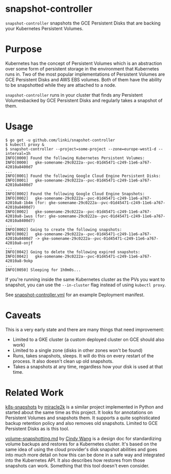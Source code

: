 # snapshot-controller

`snapshot-controller` snapshots the GCE Persistent Disks that are backing your
Kubernetes Persistent Volumes.

# Purpose

Kubernetes has the concept of Persistent Volumes which is an abstraction over
some form of persistent storage in the environment that Kubernetes runs in. Two
of the most popular implementations of Persistent Volumes are GCE Persistent
Disks and AWS EBS volumes. Both of them have the ability to be snapshotted while
they are attached to a node.

`snapshot-controller` runs in your cluster that finds any Persistent
Volumesbacked by GCE Persistent Disks and regularly takes a snapshot of them.

# Usage

```
$ go get -u github.com/linki/snapshot-controller
$ kubectl proxy &
$ snapshot-controller --project=some-project --zone=europe-west1-d --interval=1h
INFO[0000] Found the following Kubernetes Persistent Volumes:
INFO[0000]   gke-somename-29c0222a--pvc-01d45471-c249-11e6-a767-42010a8400d7
...
INFO[0001] Found the following Google Cloud Engine Persistent Disks:
INFO[0001]   gke-somename-29c0222a--pvc-01d45471-c249-11e6-a767-42010a8400d7
...
INFO[0002] Found the following Google Cloud Engine Snapshots:
INFO[0002]   gke-somename-29c0222a--pvc-01d45471-c249-11e6-a767-42010a8-1b4m (for: gke-somename-29c0222a--pvc-01d45471-c249-11e6-a767-42010a8400d7)
INFO[0002]   gke-somename-29c0222a--pvc-01d45471-c249-11e6-a767-42010a8-1wus (for: gke-somename-29c0222a--pvc-01d45471-c249-11e6-a767-42010a8400d7)
...
INFO[0002] Going to create the following snapshots:
INFO[0002]   gke-somename-29c0222a--pvc-01d45471-c249-11e6-a767-42010a8400d7 -> gke-somename-29c0222a--pvc-01d45471-c249-11e6-a767-42010a8-onjf
...
INFO[0042] Going to delete the following expired snapshots:
INFO[0042]   gke-somename-29c0222a--pvc-01d45471-c249-11e6-a767-42010a8-9okp
...
INFO[0050] Sleeping for 1h0m0s...
```

If you're running inside the same Kubernetes cluster as the PVs you want to
snapshot, you can use the `--in-cluster` flag instead of using `kubectl proxy`.

See [snapshot-controller.yml](snapshot-controller.yml) for an example Deployment
manifest.

# Caveats

This is a very early state and there are many things that need improvement:

* Limited to a GKE cluster (a custom deployed cluster on GCE should also work)
* Limited to a single zone (disks in other zones won't be found)
* Runs, takes snapshots, sleeps. It will do this on every restart of the
  process. It also doesn't clean up old snapshots.
* Takes a snapshots at any time, regardless how your disk is used at that time.

# Related Work

[k8s-snapshots](https://github.com/miracle2k/k8s-snapshots/tree/v0.1) by
[miracle2k](https://github.com/miracle2k) is a similar project implemented in
Python and started about the same time as this project. It looks for annotations
on Persistent Volumes and snapshots them. It supports a quite sophisticated
backup retention policy and also removes old snapshots. Limited to GCE
Persistent Disks as is this tool.

[volume-snapshotting.md](https://github.com/kubernetes/kubernetes/blob/v1.5.1/docs/design/volume-snapshotting.md)
by [Cindy Wang](https://github.com/ciwang) is a design doc for standardizing
volume backups and restores for a Kubernetes cluster. It's based on the same
idea of using the cloud provider's disk snapshot abilities and goes into much
more detail on how this can be done in a safe way and integrated into the
Kubernetes API. It also describes how restores from those snapshots can work.
Something that this tool doesn't even consider.

